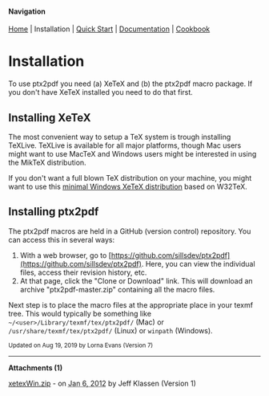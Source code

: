#### Navigation

[Home](../home/README.md)  | Installation | [Quick Start](../quick-start/README.md) | [Documentation](../documentation/README.md) | [Cookbook ](../cookbook/README.md) 



# Installation
To use ptx2pdf you need (a) XeTeX and (b) the ptx2pdf macro package. If you don't have XeTeX installed you need to do that first.  

## <a name="TOC-Installing-XeTeX">Installing XeTeX</a>

<a name="TOC-Installing-XeTeX">The most convenient way to setup a TeX system is trough installing TeXLive. TeXLive is available for all major platforms, though Mac users might want to use MacTeX and Windows users might be interested in using the MikTeX distribution.  

If you don't want a full blown TeX distribution on your machine, you might want to use this</a> [minimal Windows XeTeX distribution](xetexWin.zip) based on W32TeX.  

## <a name="TOC-Installing-ptx2pdf">Installing ptx2pdf</a>

<a name="TOC-Installing-ptx2pdf">The ptx2pdf macros are held in a GitHub (version control) repository. You can access this in several ways:  

1.  With a web browser, go to [https://github.com/sillsdev/ptx2pdf](https://github.com/sillsdev/ptx2pdf). Here, you can view the individual files, access their revision history, etc.
2.  At that page, click the "Clone or Download" link. This will download an archive "ptx2pdf-master.zip" containing all the macro files.

Next step is to place the macro files at the appropriate place in your texmf tree. This would typically be something like ```~/<user>/Library/texmf/tex/ptx2pdf/``` (Mac) or ```/usr/share/texmf/tex/ptx2pdf/``` (Linux) or ```winpath``` (Windows).  
</a>

<a name="TOC-Installing-ptx2pdf"></a></td>


<small>Updated on Aug 19, 2019 by <span class="author"><span class="vcard">Lorna Evans</span> </span>(Version <span class="sites:revision">7</span>)</small>  

* * *

**Attachments (1)**  

[xetexWin.zip](xetexWin.zip) - on <abbr class="updated" title="2012-01-06T16:27:39.025Z">Jan 6, 2012</abbr> by <span class="author"><span class="vcard">Jeff Klassen</span> </span>(Version <span class="sites:revision">1</span>)


